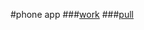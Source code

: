 ﻿#phone app
###[work](https://zakharovvu.github.io/phone-app/)
###[pull](https://github.com/zakharovvu/phone-app/pull/2/files)